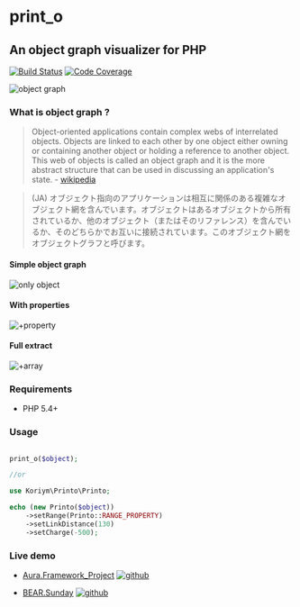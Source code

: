 # print_o
## An object graph visualizer for PHP

[![Build Status](https://travis-ci.org/koriym/print_o.svg?branch=develop)](https://travis-ci.org/koriym/print_o)
[![Code Coverage](https://scrutinizer-ci.com/g/koriym/print_o/badges/coverage.png?s=4cd2f4b0eab93564a849a2b662aac28091c1d8d8)](https://scrutinizer-ci.com/g/koriym/print_o/)

![object graph](http://koriym.github.io/print_o/v1/img/big.png)

### What is object graph ?

> Object-oriented applications contain complex webs of interrelated objects. Objects are linked to each other by one object either owning or containing another object or holding a reference to another object. This web of objects is called an object graph and it is the more abstract structure that can be used in discussing an application's state. - [wikipedia](http://en.wikipedia.org/wiki/Object_graph)

> (JA) オブジェクト指向のアプリケーションは相互に関係のある複雑なオブジェクト網を含んでいます。オブジェクトはあるオブジェクトから所有されているか、他のオブジェクト（またはそのリファレンス）を含んでいるか、そのどちらかでお互いに接続されています。このオブジェクト網をオブジェクトグラフと呼びます。

#### Simple object graph
![only object](http://koriym.github.io/print_o/v1/img/object.png)

#### With properties
![+property](http://koriym.github.io/print_o/v1/img/prop.png)

#### Full extract
![+array](http://koriym.github.io/print_o/v1/img/full.png)

### Requirements
 * PHP 5.4+

### Usage


```php

print_o($object);

//or

use Koriym\Printo\Printo;

echo (new Printo($object))
    ->setRange(Printo::RANGE_PROPERTY)
    ->setLinkDistance(130)
    ->setCharge(-500);
```

### Live demo

 * [Aura.Framework_Project](http://koriym.github.io/print_o/v1/libs/aura.framework_project.html) [![github](http://koriym.github.io/print_o/images/gh.png)](https://github.com/auraphp/Aura.Framework_Project)

 * [BEAR.Sunday](http://koriym.github.io/print_o/v1/libs/bear.sunday.html) [![github](http://koriym.github.io/print_o/images/gh.png)](https://github.com/koriym/BEAR.Sunday)

